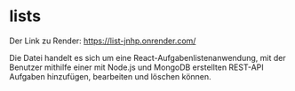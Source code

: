 # lists
Der Link zu Render: https://list-jnhp.onrender.com/

Die Datei handelt es sich um eine React-Aufgabenlistenanwendung, mit der Benutzer mithilfe einer mit Node.js und MongoDB erstellten REST-API Aufgaben hinzufügen, bearbeiten und löschen können.
